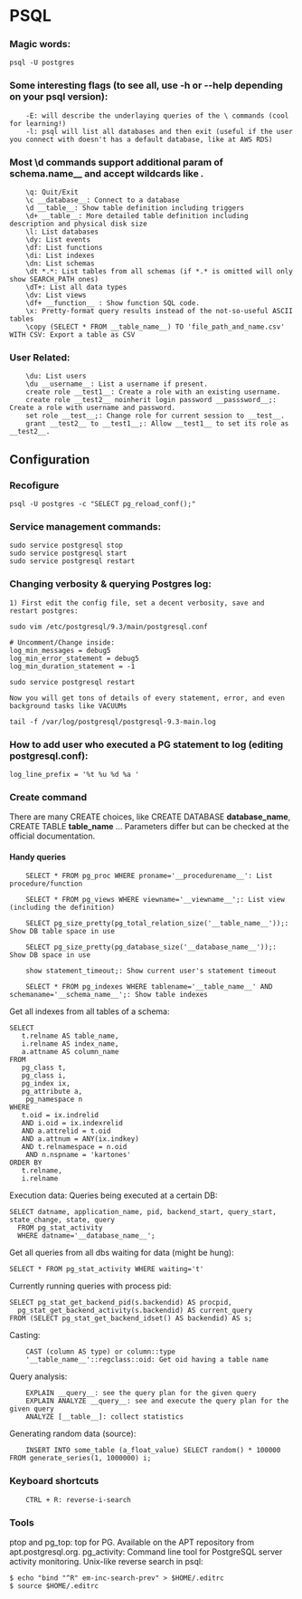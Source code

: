# PSQL

### Magic words:
```
psql -U postgres
```
### Some interesting flags (to see all, use -h or --help depending on your psql version):
```
    -E: will describe the underlaying queries of the \ commands (cool for learning!)
    -l: psql will list all databases and then exit (useful if the user you connect with doesn't has a default database, like at AWS RDS)
```
### Most \d commands support additional param of __schema__.name__ and accept wildcards like *.*
```
    \q: Quit/Exit
    \c __database__: Connect to a database
    \d __table__: Show table definition including triggers
    \d+ __table__: More detailed table definition including description and physical disk size
    \l: List databases
    \dy: List events
    \df: List functions
    \di: List indexes
    \dn: List schemas
    \dt *.*: List tables from all schemas (if *.* is omitted will only show SEARCH_PATH ones)
    \dT+: List all data types
    \dv: List views
    \df+ __function__ : Show function SQL code.
    \x: Pretty-format query results instead of the not-so-useful ASCII tables
    \copy (SELECT * FROM __table_name__) TO 'file_path_and_name.csv' WITH CSV: Export a table as CSV
```
### User Related:
```
    \du: List users
    \du __username__: List a username if present.
    create role __test1__: Create a role with an existing username.
    create role __test2__ noinherit login password __passsword__;: Create a role with username and password.
    set role __test__;: Change role for current session to __test__.
    grant __test2__ to __test1__;: Allow __test1__ to set its role as __test2__.
```
## Configuration
### Recofigure
```
psql -U postgres -c "SELECT pg_reload_conf();"
```

###    Service management commands:
```
sudo service postgresql stop
sudo service postgresql start
sudo service postgresql restart
```
###    Changing verbosity & querying Postgres log:
    1) First edit the config file, set a decent verbosity, save and restart postgres:
```
sudo vim /etc/postgresql/9.3/main/postgresql.conf

# Uncomment/Change inside:
log_min_messages = debug5
log_min_error_statement = debug5
log_min_duration_statement = -1

sudo service postgresql restart
```
    Now you will get tons of details of every statement, error, and even background tasks like VACUUMs
```
tail -f /var/log/postgresql/postgresql-9.3-main.log
```
###    How to add user who executed a PG statement to log (editing postgresql.conf):
```
log_line_prefix = '%t %u %d %a '
```
### Create command

There are many CREATE choices, like CREATE DATABASE __database_name__, CREATE TABLE __table_name__ ... Parameters differ but can be checked at the official documentation.
#### Handy queries
```
    SELECT * FROM pg_proc WHERE proname='__procedurename__': List procedure/function
```
```
    SELECT * FROM pg_views WHERE viewname='__viewname__';: List view (including the definition)
```
```
    SELECT pg_size_pretty(pg_total_relation_size('__table_name__'));: Show DB table space in use
```
```
    SELECT pg_size_pretty(pg_database_size('__database_name__'));: Show DB space in use
```
```
    show statement_timeout;: Show current user's statement timeout
```
```
    SELECT * FROM pg_indexes WHERE tablename='__table_name__' AND schemaname='__schema_name__';: Show table indexes
```

Get all indexes from all tables of a schema:
```
SELECT
   t.relname AS table_name,
   i.relname AS index_name,
   a.attname AS column_name
FROM
   pg_class t,
   pg_class i,
   pg_index ix,
   pg_attribute a,
    pg_namespace n
WHERE
   t.oid = ix.indrelid
   AND i.oid = ix.indexrelid
   AND a.attrelid = t.oid
   AND a.attnum = ANY(ix.indkey)
   AND t.relnamespace = n.oid
    AND n.nspname = 'kartones'
ORDER BY
   t.relname,
   i.relname
```
   Execution data:
        Queries being executed at a certain DB:
```
SELECT datname, application_name, pid, backend_start, query_start, state_change, state, query 
  FROM pg_stat_activity 
  WHERE datname='__database_name__';
```
   Get all queries from all dbs waiting for data (might be hung):
```
SELECT * FROM pg_stat_activity WHERE waiting='t'
```
   Currently running queries with process pid:
```
SELECT pg_stat_get_backend_pid(s.backendid) AS procpid, 
  pg_stat_get_backend_activity(s.backendid) AS current_query
FROM (SELECT pg_stat_get_backend_idset() AS backendid) AS s;
```
 Casting:
```
    CAST (column AS type) or column::type
    '__table_name__'::regclass::oid: Get oid having a table name
```
Query analysis:
```
    EXPLAIN __query__: see the query plan for the given query
    EXPLAIN ANALYZE __query__: see and execute the query plan for the given query
    ANALYZE [__table__]: collect statistics
```
Generating random data (source):
```
    INSERT INTO some_table (a_float_value) SELECT random() * 100000 FROM generate_series(1, 1000000) i;
```
### Keyboard shortcuts
```
    CTRL + R: reverse-i-search
```
### Tools

   ptop and pg_top: top for PG. Available on the APT repository from apt.postgresql.org.
   pg_activity: Command line tool for PostgreSQL server activity monitoring.
   Unix-like reverse search in psql:
```
$ echo "bind "^R" em-inc-search-prev" > $HOME/.editrc
$ source $HOME/.editrc
```
